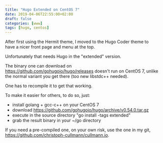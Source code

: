 ```yaml
---
title: "Hugo Extended on CentOS 7"
date: 2019-04-06T22:55:00+02:00
draft: false
categories: [www]
tags: [hugo, centos]
---
```


After first using the Hermit theme, I moved to the Hugo Coder theme to have a nicer front page and menu at the top.

Unfortunately that needs Hugo in the "extended" version.

The binary one can download on https://github.com/gohugoio/hugo/releases doesn't run on CentOS 7, unlike the normal variant you get there (too new libstdc++ needed).

One has to recompile it to get that working.

To make it easier for others, to do so, just:

* install golang + gcc-c++ on your CentOS 7
* download https://github.com/gohugoio/hugo/archive/v0.54.0.tar.gz
* execute in the source directory "go install -tags extended"
* grab the result binary in your ~/go directory

If you need a pre-compiled one, on your own risk, use the one in my git, https://github.com/christoph-cullmann/cullmann.io.
